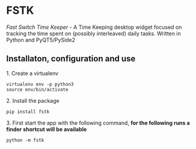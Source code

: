 # FSTK

*Fast Switch Time Keeper* - A Time Keeping desktop widget focused on tracking the time spent on (possibly interleaved) daily tasks.
Written in Python and PyQT5/PySide2

## Installaton, configuration and use

1\. Create a virtualenv

~~~
virtualenv env -p python3
source env/bin/activate
~~~

2\. Install the package

~~~
pip install fstk
~~~

3\. First start the app with the following command, **for the following runs a finder shortcut will be available** 

~~~
python -m fstk
~~~
